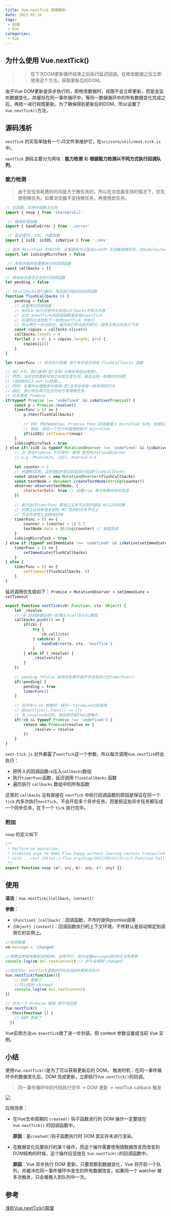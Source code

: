 ```yaml
---
title: Vue.nextTick 原理解析
date: 2022-02-16
tags:
 - 前端
 - Vue
categories: 
 - Vue
---
```


## 为什么使用 Vue.nextTick()

> > 在下次DOM更新循环结束之后执行延迟回调。在修改数据之后立即使用这个方法，获取更新后的DOM。

由于Vue DOM更新是异步执行的，即修改数据时，视图不会立即更新，而是会监听数据变化，并缓存在同一事件循环中，等同一数据循环中的所有数据变化完成之后，再统一进行视图更新。为了确保得到更新后的DOM，所以设置了 `Vue.nextTick()`方法。



## 源码浅析

`nextTick` 的实现单独有一个JS文件来维护它，在`src/core/util/next-tick.js`中。

`nextTick` 源码主要分为两块：**能力检测** 和 **根据能力检测以不同方式执行回调队列**。





### 能力检测

> 由于宏任务耗费的时间是大于微任务的，所以在浏览器支持的情况下，优先使用微任务。如果浏览器不支持微任务，再使用宏任务。

```javascript
// 空函数，可用作函数占位符
import { noop } from 'shared/util' 

 // 错误处理函数
import { handleError } from './error'

 // 是否是IE、IOS、内置函数
import { isIE, isIOS, isNative } from './env'

// 使用 MicroTask 的标识符，这里是因为火狐在<=53时 无法触发微任务，在modules/events.js文件中引用进行安全排除
export let isUsingMicroTask = false 

 // 用来存储所有需要执行的回调函数
const callbacks = []

// 用来标志是否正在执行回调函数
let pending = false 

// 对callbacks进行遍历，然后执行相应的回调函数
function flushCallbacks () {
    pending = false
    // 这里拷贝的原因是：
    // 有的cb 执行过程中又会往callbacks中加入内容
    // 比如 $nextTick的回调函数里还有$nextTick
    // 后者的应该放到下一轮的nextTick 中执行
    // 所以拷贝一份当前的，遍历执行完当前的即可，避免无休止的执行下去
    const copies = callbcks.slice(0)
    callbacks.length = 0
    for(let i = 0; i < copies.length; i++) {
        copies[i]()
    }
}

let timerFunc // 异步执行函数 用于异步延迟调用 flushCallbacks 函数

// 在2.5中，我们使用(宏)任务(与微任务结合使用)。
// 然而，当状态在重新绘制之前发生变化时，就会出现一些微妙的问题
// (例如#6813,out-in转换)。
// 同样，在事件处理程序中使用(宏)任务会导致一些奇怪的行为
// 因此，我们现在再次在任何地方使用微任务。
// 优先使用 Promise
if(typeof Promise !== 'undefined' && isNative(Promise)) {
    const p = Promise.resolve()
    timerFunc = () => {
        p.then(flushCallbacks)
        
        // IOS 的UIWebView, Promise.then 回调被推入 microTask 队列，但是队列可能不会如期执行
        // 因此，添加一个空计时器强制执行 microTask
        if(isIOS) setTimeout(noop)
    }
    isUsingMicroTask = true
} else if(!isIE && typeof MutationObserver !== 'undefined' && (isNative(MutationObserver) || MutationObserver.toString === '[object MutationObserverConstructor]')) {
    // 当 原生Promise 不可用时，使用 原生MutationObserver
    // e.g. PhantomJS, iOS7, Android 4.4
 
    let counter = 1
    // 创建MO实例，监听到DOM变动后会执行回调flushCallbacks
    const observer = new MutationObserver(flushCallbacks)
    const textNode = document.createTextNode(String(counter))
    observer.observe(textNode, {
        characterData: true // 设置true 表示观察目标的改变
    })
    
    // 每次执行timerFunc 都会让文本节点的内容在 0/1之间切换
    // 切换之后将新值复制到 MO 观测的文本节点上
    // 节点内容变化会触发回调
    timerFunc = () => {
        counter = (counter + 1) % 2
        textNode.data = String(counter) // 触发回调
    }
    isUsingMicroTask = true
} else if (typeof setImmediate !== 'undefined' && isNative(setImmediate)) {
    timerFunc = () => {
        setImmediate(flushCallbacks)
    }
} else {
    timerFunc = () => {
        setTimeout(flushCallbacks, 0)
    }
}
```

延迟调用优先级如下：
`Promise > MutationObserver > setImmediate > setTimeout`

```javascript
export function nextTick(cb? Function, ctx: Object) {
    let _resolve
    // cb 回调函数会统一处理压入callbacks数组
    callbacks.push(() => {
        if(cb) {
            try {
                cb.call(ctx)
            } catch(e) {
                handleError(e, ctx, 'nextTick')
            }
        } else if (_resolve) {
            _resolve(ctx)
        }
    })
    
    // pending 为false 说明本轮事件循环中没有执行过timerFunc()
    if(!pending) {
        pending = true
        timerFunc()
    }
    
    // 当不传入 cb 参数时，提供一个promise化的调用 
    // 如nextTick().then(() => {})
    // 当_resolve执行时，就会跳转到then逻辑中
    if(!cb && typeof Promise !== 'undefined') {
        return new Promise(resolve => {
            _resolve = resolve
        })
    }
}
```

`next-tick.js` 对外暴露了`nextTick`这一个参数，所以每次调用`Vue.nextTick`时会执行：

- 把传入的回调函数`cb`压入`callbacks`数组
- 执行`timerFunc`函数，延迟调用 `flushCallbacks` 函数
- 遍历执行 `callbacks` 数组中的所有函数

这里的 `callbacks` 没有直接在 `nextTick` 中执行回调函数的原因是保证在同一个 `tick` 内多次执行`nextTick`，不会开启多个异步任务，而是把这些异步任务都压成一个同步任务，在下一个 `tick` 执行完毕。



### 附加

`noop` 的定义如下

```typescript
/**
 * Perform no operation.
 * Stubbing args to make Flow happy without leaving useless transpiled code
 * with ...rest (https://flow.org/blog/2017/05/07/Strict-Function-Call-Arity/).
 */
export function noop (a?: any, b?: any, c?: any) {}
```



## 使用

**语法**：`Vue.nextTick([callback, context])`

**参数**：

- `{Function} [callback]`：回调函数，不传时提供promise调用
- `{Object} [context]`：回调函数执行的上下文环境，不传默认是自动绑定到调用它的实例上。

```javascript
//改变数据
vm.message = 'changed'

//想要立即使用更新后的DOM。这样不行，因为设置message后DOM还没有更新
console.log(vm.$el.textContent) // 并不会得到'changed'

//这样可以，nextTick里面的代码会在DOM更新后执行
Vue.nextTick(function(){
    // DOM 更新了
    //可以得到'changed'
    console.log(vm.$el.textContent)
})

// 作为一个 Promise 使用 即不传回调
Vue.nextTick()
  .then(function () {
    // DOM 更新了
  })
```

Vue实例方法`vm.$nextTick`做了进一步封装，把 context 参数设置成当前 Vue 实例。



## 小结

使用`Vue.nextTick()`是为了可以获取更新后的 DOM。
触发时机：在同一事件循环中的数据变化后，DOM 完成更新，立即执行`Vue.nextTick()`的回调。

> 同一事件循环中的代码执行完毕 -> DOM 更新 -> nextTick callback 触发



![](https://markdowncun.oss-cn-beijing.aliyuncs.com/Set%20Diagram-Page-3.drawio%20(1).png)

应用场景：

- 在Vue生命周期的 `created()` 钩子函数进行的 DOM 操作一定要放在 `Vue.nextTick()` 的回调函数中。

  **原因**：是`created()`钩子函数执行时 DOM 其实并未进行渲染。

- 在数据变化后要执行的某个操作，而这个操作需要使用随数据改变而改变的DOM结构的时候，这个操作应该放在 `Vue.nextTick()`的回调函数中。

  **原因**：Vue 异步执行 DOM 更新，只要观察到数据变化，Vue 将开启一个队列，并缓冲在同一事件循环中发生的所有数据改变，如果同一个 watcher 被多次触发，只会被推入到队列中一次。



## 参考

[浅析Vue.nextTick()原理](https://segmentfault.com/a/1190000020499713)


